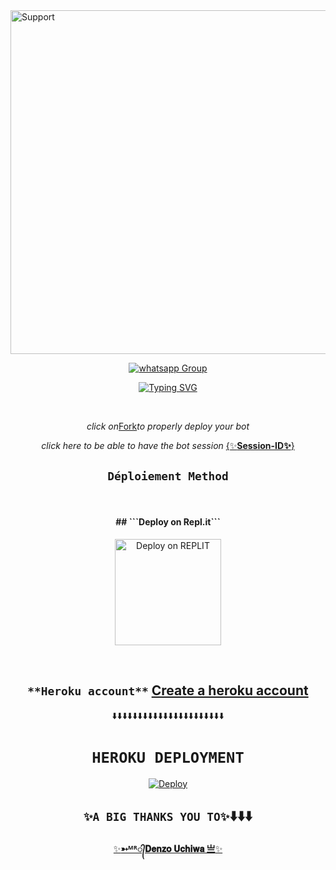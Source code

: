 <img alt=Support height="550" src="https://i.imgur.com/0OyXEkR.jpeg"> 
 
<p align="center">
 <a href="https://chat.whatsapp.com/JFNXyoRTf4t6e9GTaM2Oe6" target="_blank">
    <img alt="whatsapp Group" src="https://img.shields.io/badge/ Whatsapp Support Group -25D366?style=for-the-badge&logo=whatsapp&logoColor=white" />
  </a>
</p>
</details>


 <div align="center">
<a href="https://git.io/typing-svg"><img src="https://readme-typing-svg.demolab.com?font=Black+Ops+One&size=50&pause=1000&color=1BBFDAFF&center=true&width=910&height=100&lines=I'am+Smith-MD;MULTI+DEVICE+WHATSAPP+BOT;CREATED+BY+DENZO+UCHIWA;PUBLIC+BOT;TEAM DENZO UCHIWA." alt="Typing SVG" /></a>
  </p>
  <br>


 *click on*[Fork](https://github.com/pierrette444/Smith-MD/fork)*to properly deploy your bot*  <br>
  



 *click here to be able to have the bot session*
 [{✨**Session-ID✨**}](https://replit.com/@murnoire/Zuk?v=1) <br>
 

## ```Déploiement Method```

<br>

<h4 align="center"> ## ```Deploy on Repl.it```
</h4>

<p align="center" >
    <a href="https://repl.it/github/pierrette444/Smith-MD">
    <img src="https://repl.it/badge/github/quiec/whatsasena" width="170px" alt="Deploy on REPLIT" >
    </a>
</p>

<p align="center" >
    <br>
    

   ## ```**Heroku account**```  [**Create a heroku account**](https://id.heroku.com/login)

  
  ⬇️⬇️⬇️⬇️⬇️⬇️⬇️⬇️⬇️⬇️⬇️⬇️⬇️⬇️⬇️⬇️⬇️⬇️⬇️⬇️⬇️⬇️
  
 # ```HEROKU DEPLOYMENT```

[![Deploy](https://www.herokucdn.com/deploy/button.svg)](https://heroku.com/deploy?template=https://github.com/pierrette444/Smith-MD)
  
 

## ```✨A BIG THANKS YOU TO✨```⬇️⬇️⬇️
  
  [✨**➳ᴹᴿ᭄𝐃𝐞𝐧𝐳𝐨 𝐔𝐜𝐡𝐢𝐰𝐚 亗**✨](https://github.com/Denzo-MD)

 
